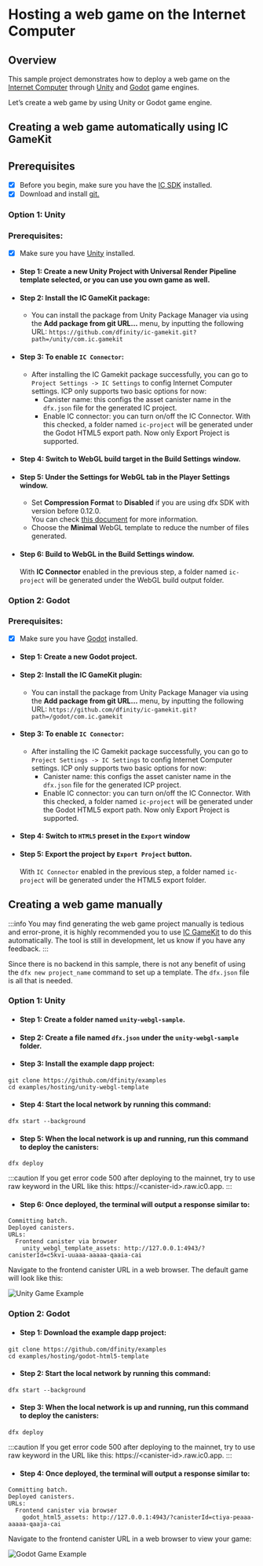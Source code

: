 # Hosting a web game on the Internet Computer

## Overview 
This sample project demonstrates how to deploy a web game on the [Internet Computer](https://internetcomputer.org/) through [Unity](https://unity.com/) and [Godot](https://godotengine.org/) game engines.

Let’s create a web game by using Unity or Godot game engine.

## Creating a web game automatically using IC GameKit

## Prerequisites
- [x] Before you begin, make sure you have the [IC SDK](/developer-docs/setup/install/index.mdx) installed.
- [x] Download and install [git.](https://git-scm.com/downloads)

### Option 1: Unity

### Prerequisites:
- [x] Make sure you have [Unity](https://unity.com/download) installed.

- #### Step 1: Create a new Unity Project with **Universal Render Pipeline** template selected, or you can use you own game as well.
- #### Step 2: Install the **IC GameKit** package:
  - You can install the package from Unity Package Manager via using the **Add package from git URL...** menu, by inputting the following URL:
    `https://github.com/dfinity/ic-gamekit.git?path=/unity/com.ic.gamekit`
- #### Step 3: To enable `IC Connector`:
    - After installing the IC Gamekit package successfully, you can go to `Project Settings -> IC Settings` to config Internet Computer settings. ICP only supports two basic options for now:
        - Canister name: this configs the asset canister name in the `dfx.json` file for the generated IC project.
        - Enable IC connector: you can turn on/off the IC Connector. With this checked, a folder named `ic-project` will be generated under the Godot HTML5 export path. Now only Export Project is supported.
- #### Step 4: Switch to **WebGL** build target in the **Build Settings** window.
- #### Step 5: Under the **Settings for WebGL** tab in the **Player Settings** window.
  - Set **Compression Format** to **Disabled** if you are using dfx SDK with version before 0.12.0.  
    You can check [this document](https://github.com/dfinity/ic-gamekit/tree/main) for more information.
  - Choose the **Minimal** WebGL template to reduce the number of files generated.
- #### Step 6: Build to WebGL in the **Build Settings** window.  
  With **IC Connector** enabled in the previous step, a folder named `ic-project` will be generated under the WebGL build output folder.

### Option 2: Godot

### Prerequisites:
- [x] Make sure you have [Godot](https://godotengine.org/download) installed.

- #### Step 1: Create a new Godot project.
- #### Step 2: Install the IC GameKit plugin:
  - You can install the package from Unity Package Manager via using the **Add package from git URL...** menu, by inputting the following URL:
    `https://github.com/dfinity/ic-gamekit.git?path=/godot/com.ic.gamekit`
- #### Step 3: To enable `IC Connector`:
    - After installing the IC Gamekit package successfully, you can go to `Project Settings -> IC Settings` to config Internet Computer settings. ICP only supports two basic options for now:
        - Canister name: this configs the asset canister name in the `dfx.json` file for the generated ICP project.
        - Enable IC connector: you can turn on/off the IC Connector. With this checked, a folder named `ic-project` will be generated under the Godot HTML5 export path. Now only Export Project is supported.
- #### Step 4: Switch to `HTML5` preset in the `Export` window
- #### Step 5: Export the project by `Export Project` button.  
  With `IC Connector` enabled in the previous step, a folder named `ic-project` will be generated under the HTML5 export folder.

## Creating a web game manually 

:::info
You may find generating the web game project manually is tedious and error-prone, it is highly recommended you to use [IC GameKit](https://github.com/dfinity/ic-gamekit) to do this automatically. The tool is still in development, let us know if you have any feedback.
:::

Since there is no backend in this sample, there is not any benefit of using the `dfx new project_name` command to set up a template. The `dfx.json` file is all that is needed.

### Option 1: Unity
- #### Step 1: Create a folder named `unity-webgl-sample`.
- #### Step 2: Create a file named `dfx.json` under the `unity-webgl-sample` folder.
- #### Step 3: Install the example dapp project:

```
git clone https://github.com/dfinity/examples
cd examples/hosting/unity-webgl-template
```

- #### Step 4: Start the local network by running this command:

```
dfx start --background
```

- #### Step 5: When the local network is up and running, run this command to deploy the canisters:

```
dfx deploy
```

:::caution
If you get error code 500 after deploying to the mainnet, try to use raw keyword in the URL like this: https://\<canister-id\>.raw.ic0.app.
:::

- #### Step 6: Once deployed, the terminal will output a response similar to:

```
Committing batch.
Deployed canisters.
URLs:
  Frontend canister via browser
    unity_webgl_template_assets: http://127.0.0.1:4943/?canisterId=c5kvi-uuaaa-aaaaa-qaaia-cai
```

Navigate to the frontend canister URL in a web browser. The default game will look like this:

![Unity Game Example](./_attachments/unity-game-example.png)

### Option 2: Godot
- #### Step 1: Download the example dapp project:

```
git clone https://github.com/dfinity/examples
cd examples/hosting/godot-html5-template
```

- #### Step 2: Start the local network by running this command:

```
dfx start --background
```

- #### Step 3: When the local network is up and running, run this command to deploy the canisters:

```
dfx deploy
```

:::caution
If you get error code 500 after deploying to the mainnet, try to use raw keyword in the URL like this: https://\<canister-id\>.raw.ic0.app.
:::

- #### Step 4: Once deployed, the terminal will output a response similar to:

```
Committing batch.
Deployed canisters.
URLs:
  Frontend canister via browser
    godot_html5_assets: http://127.0.0.1:4943/?canisterId=ctiya-peaaa-aaaaa-qaaja-cai
```

Navigate to the frontend canister URL in a web browser to view your game:

![Godot Game Example](./_attachments/godot-game-example.png)
